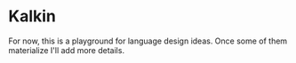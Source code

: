 # Kalkin

For now, this is a playground for language design ideas.  Once some of them materialize I'll add more details.

